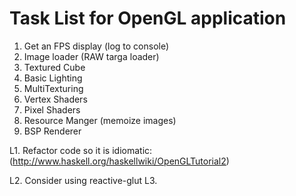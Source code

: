 
# Task List for OpenGL application

1. Get an FPS display (log to console)
2. Image loader (RAW targa loader)
3. Textured Cube
4. Basic Lighting
5. MultiTexturing
6. Vertex Shaders
7. Pixel Shaders
8. Resource Manger (memoize images)
9. BSP Renderer

L1. Refactor code so it is idiomatic:
    (http://www.haskell.org/haskellwiki/OpenGLTutorial2)

L2. Consider using reactive-glut
L3. 
